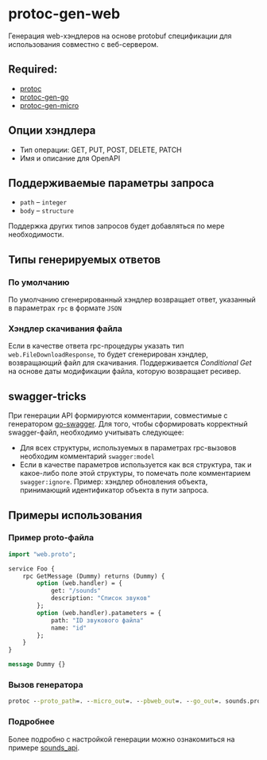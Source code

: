 # protoc-gen-web

Генерация web-хэндлеров на основе protobuf спецификации для использования совместно с веб-сервером.  

## Required: 

- [protoc](https://github.com/google/protobuf)
- [protoc-gen-go](https://github.com/golang/protobuf)
- [protoc-gen-micro](https://github.com/micro/micro/tree/master/cmd/protoc-gen-micro)

## Опции хэндлера

* Тип операции: GET, PUT, POST, DELETE, PATCH
* Имя и описание для OpenAPI

## Поддерживаемые параметры запроса

* `path` – `integer`
* `body` – `structure` 

Поддержка других типов запросов будет добавляться по мере необходимости.

## Типы генерируемых ответов

### По умолчанию

По умолчанию сгенерированный хэндлер возвращает ответ, указанный в параметрах `rpc` в формате `JSON`

### Хэндлер скачивания файла

Если в качестве ответа rpc-процедуры указать тип `web.FileDownloadResponse`, то будет сгенерирован хэндлер, возвращающий файл для скачивания. Поддерживается *Conditional Get* на основе даты модификации файла, которую возвращает ресивер.

## swagger-tricks

При генерации API формируются комментарии, совместимые с генератором [go-swagger](https://github.com/go-swagger). Для того, чтобы сформировать корректный swagger-файл, необходимо учитывать следующее:  

* Для всех структуры, используемых в параметрах rpc-вызовов необходим комментарий `swagger:model`
* Если в качестве параметров используется как вся структура, так и какое-либо поле этой структуры, то помечать поле комментарием `swagger:ignore`. Пример: хэндлер обновления объекта, принимающий идентификатор объекта в пути запроса. 

## Примеры использования

### Пример proto-файла

```proto
import "web.proto";

service Foo {
    rpc GetMessage (Dummy) returns (Dummy) {
        option (web.handler) = {
            get: "/sounds"
            description: "Список звуков"
        };
        option (web.handler).patameters = {
            path: "ID звукового файла"
            name: "id"
        };
    }
}

message Dummy {}
```

### Вызов генератора
```cmd
protoc --proto_path=. --micro_out=. --pbweb_out=. --go_out=. sounds.proto
```

### Подробнее

Более подробно с настройкой генерации можно ознакомиться на примере [sounds_api](https://git.sedmax.ru/BACKEND/sounds_api). 